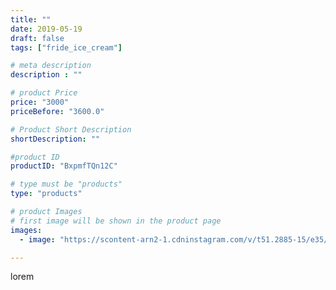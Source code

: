 ```yaml
---
title: ""
date: 2019-05-19
draft: false
tags: ["fride_ice_cream"]

# meta description
description : ""

# product Price
price: "3000"
priceBefore: "3600.0"

# Product Short Description
shortDescription: ""

#product ID
productID: "BxpmfTQn12C"

# type must be "products"
type: "products"

# product Images
# first image will be shown in the product page
images:
  - image: "https://scontent-arn2-1.cdninstagram.com/v/t51.2885-15/e35/60550541_2239635289686086_5295528468463431303_n.jpg?se=7&tp=1&_nc_ht=scontent-arn2-1.cdninstagram.com&_nc_cat=102&_nc_ohc=go893tMQczMAX9HNnl6&ccb=7-4&oh=27bec8400a0ecebcc92b336856b7b92b&oe=608485C7&ig_cache_key=MjA0NzMzNjc4MjM2Nzc3NjEzMA%3D%3D.2-ccb7-4"

---
```

lorem
